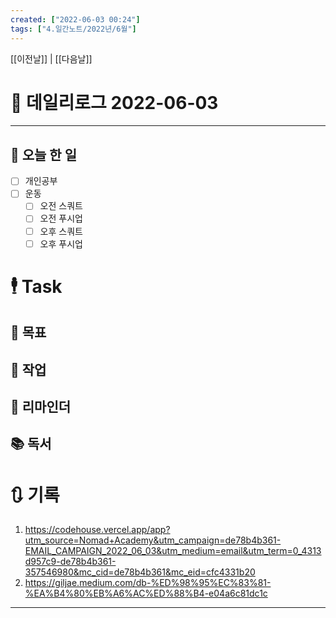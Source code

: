```yaml
---
created: ["2022-06-03 00:24"]
tags: ["4.일간노트/2022년/6월"]
---
```


[[이전날]] | [[다음날]]


# 📅 데일리로그  2022-06-03
---
## 🔷 오늘 한 일
- [ ] 개인공부
- [ ] 운동
	- [ ] 오전 스쿼트
	- [ ] 오전 푸시업
	- [ ] 오후 스쿼트
	- [ ] 오후 푸시업

# 🕴 Task
## 🎯 목표
 
## 🚀 작업
 
## 📕 리마인더
 
## 📚 독서
 

# 🔃 기록
1.  https://codehouse.vercel.app/app?utm_source=Nomad+Academy&utm_campaign=de78b4b361-EMAIL_CAMPAIGN_2022_06_03&utm_medium=email&utm_term=0_4313d957c9-de78b4b361-357546980&mc_cid=de78b4b361&mc_eid=cfc4331b20
2. https://giljae.medium.com/db-%ED%98%95%EC%83%81-%EA%B4%80%EB%A6%AC%ED%88%B4-e04a6c81dc1c
---

